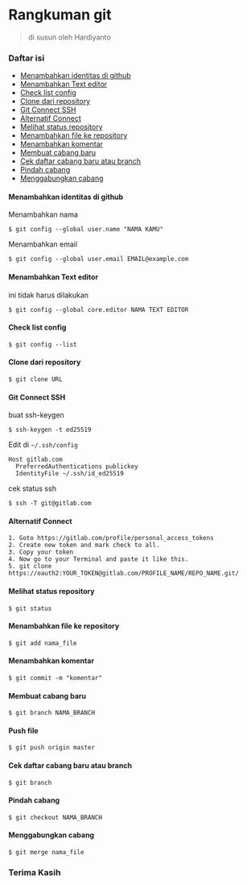 # Rangkuman git
>di susun oleh Hardiyanto

### Daftar isi

* [Menambahkan identitas di github](#menambahkan-identitas-di-github)
* [Menambahkan Text editor](#menambahkan-text-editor)
* [Check list config](#check-list-config)
* [Clone dari repository](#clone-dari-repository)
* [Git Connect SSH](#git-connect-ssh)
* [Alternatif Connect](#alternatif-connect)
* [Melihat status repository](#melihat-status-repository)
* [Menambahkan file ke repository](#menambahkan-file-ke-repository)
* [Menambahkan komentar](#menambahkan-komentar)
* [Membuat cabang baru](#membuat-cabang-baru)
* [Cek daftar cabang baru atau branch](#cek-daftar-cabang-baru-atau-branch)
* [Pindah cabang](#pindah-cabang)
* [Menggabungkan cabang](#menggabungkan-cabang)

#### Menambahkan identitas di github
Menambahkan nama
```
$ git config --global user.name "NAMA KAMU"
```
Menambahkan email
```
$ git config --global user.email EMAIL@example.com
```

#### Menambahkan Text editor
ini tidak harus dilakukan
```
$ git config --global core.editor NAMA TEXT EDITOR
```

#### Check list config
```
$ git config --list
```

#### Clone dari repository
```
$ git clone URL
```

#### Git Connect SSH
buat ssh-keygen
```
$ ssh-keygen -t ed25519
```
Edit di ```~/.ssh/config```
```
Host gitlab.com
  PreferredAuthentications publickey
  IdentityFile ~/.ssh/id_ed25519

```
cek status ssh
```
$ ssh -T git@gitlab.com
```
#### Alternatif Connect
```
1. Goto https://gitlab.com/profile/personal_access_tokens
2. Create new token and mark check to all.
3. Copy your token
4. Now go to your Terminal and paste it like this.
5. git clone https://oauth2:YOUR_TOKEN@gitlab.com/PROFILE_NAME/REPO_NAME.git/

```

#### Melihat status repository
```
$ git status
```

#### Menambahkan file ke repository
```
$ git add nama_file
```

#### Menambahkan komentar
```
$ git commit -m "komentar"
```

#### Membuat cabang baru 
```
$ git branch NAMA_BRANCH
```

#### Push file
```
$ git push origin master
```

#### Cek daftar cabang baru atau branch 
```
$ git branch
```

#### Pindah cabang
```
$ git checkout NAMA_BRANCH
```

#### Menggabungkan cabang 
```
$ git merge nama_file
```

### Terima Kasih
